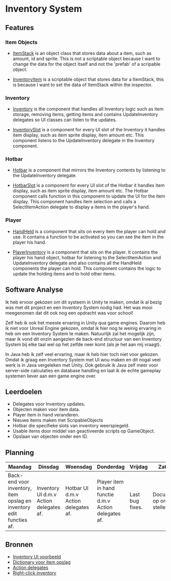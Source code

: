# Inventory System

Features
------

### Item Objects
* [ItemStack](https://github.com/Spraxs/top-down-shooter/blob/master/Assets/Scripts/Inventory/ItemStack.cs)
 is an object class that stores data about a item, such as amount, id and sprite. This is not a scriptable object because I want to change the data for the object itself and not the 'prefab' of a scripable object.

* [InventoryItem](https://github.com/Spraxs/top-down-shooter/blob/master/Assets/Scripts/Inventory/InventoryItem.cs)
 is a scriptable object that stores data for a ItemStack, this is because I want to set the data of ItemStack within the inspector. 
 
 ### Inventory
* [Inventory](https://github.com/Spraxs/top-down-shooter/tree/master/Assets/Scripts/Inventory/Inventory) is the component that handles all Inventory logic such as item storage, removing items, getting items and contains UpdateInventory delegates so UI classes can listen to the updates.
 
* [InventorySlot](https://github.com/Spraxs/top-down-shooter/blob/master/Assets/Scripts/Inventory/Inventory/InventorySlot.cs) is a component for every UI slot of the Inventory it handles item display, such as item sprite display, item amount etc. This component listens to the UpdateInventory delegate in the Inventory component.
 
 ### Hotbar
* [Hotbar](https://github.com/Spraxs/top-down-shooter/blob/master/Assets/Scripts/Inventory/Hotbar/Hotbar.cs) is a component that mirrors the Inventory contents by listening to the UpdateInventory delegate.
 
* [HotbarSlot](https://github.com/Spraxs/top-down-shooter/blob/master/Assets/Scripts/Inventory/Hotbar/HotbarSlot.cs) is a component for every UI slot of the Hotbar it handles item display, such as item sprite display, item amount etc. The Hotbar component calls function in this component to update the UI for the item display. This component handles item selection and calls a SelectItemAction delegate to display a items in the player's hand.
 
 ### Player
* [HandHeld](https://github.com/Spraxs/top-down-shooter/blob/master/Assets/Scripts/Inventory/Player/HandHeld.cs) is a component that sits on every item the player can hold and use. It contains a function to be activated so you can see the item in the player his hand.

* [PlayerInventory](https://github.com/Spraxs/top-down-shooter/blob/master/Assets/Scripts/Inventory/Player/PlayerInventory.cs) is a component that sits on the player. It contains the player his hand object, hotbar for listening to the SelectItemAction and UpdateInventory delegate and also contains all the HandHeld components the player can hold. This component contains the logic to update the holding items and to hold other items.

Software Analyse
------
Ik heb ervoor gekozen om dit systeem in Unity te maken, omdat ik al bezig was met dit project en een Inventory System nodig had. Het was mooi meegenomen dat dit ook nog een opdracht was voor school!

Zelf heb ik ook het meeste ervaring in Unity qua game engines. Daarom heb ik niet voor Unreal Engine gekozen, omdat ik hier nog te weinig ervaring in heb om een Inventory System te maken. Natuurlijk zal het mogelijk zijn, maar ik vond dit onzin aangezien de back-end structuur van een Inventory System bij elke taal wel op het zelfde neer komt (als je het aan mij vraagt).

In Java heb ik zelf veel ervaring, maar ik heb hier toch niet voor gekozen. Omdat ik graag een Inventory System met UI wou maken en dit nogal veel werk is in Java vergeleken met Unity. Ook gebruik ik Java zelf meer voor server-side calculaties en database handling en laat ik de echte gameplay systemen liever aan een game engine over.

Leerdoelen
------
* Delegates voor Inventory updates.
* Objecten maken voor item data.
* Player item in hand veranderen.
* Nieuwe items maken met ScripableObjects
* Hotbar die specifieke slots van inventory weerspiegeld.
* Usable items door middel van geactiveerde scripts op GameObject.
* Opslaan van objecten onder een ID.

Planning
------

|    Maandag    |    Dinsdag    |    Woensdag    | Donderdag | Vrijdag | Zaterdag | Zondag |
| ------------- | ------------- | ------------- | ------------- | ------------- | ------------- | ------------- |
| Back-end voor inventory, item opslag en inventory edit functies af. | Inventory UI d.m.v Action delegates af. | Hotbar UI d.m.v Action delegates af. | Player item in hand functie d.m.v Action delegates af. | Last bug fixes. | Documentatie op orde stellen. | Documentatie afronden en opdracht inleveren. |

Bronnen
------
* [Inventory UI voorbeeld](https://www.youtube.com/watch?v=-xB4xEmGtCY)
* [Dictionary voor item opslag](https://www.tutorialsteacher.com/csharp/csharp-dictionary)
* [Action delegates](https://www.tutorialsteacher.com/csharp/csharp-action-delegate)
* [Right-click inventory](https://forum.unity.com/threads/can-the-ui-buttons-detect-a-right-mouse-click.279027/)
